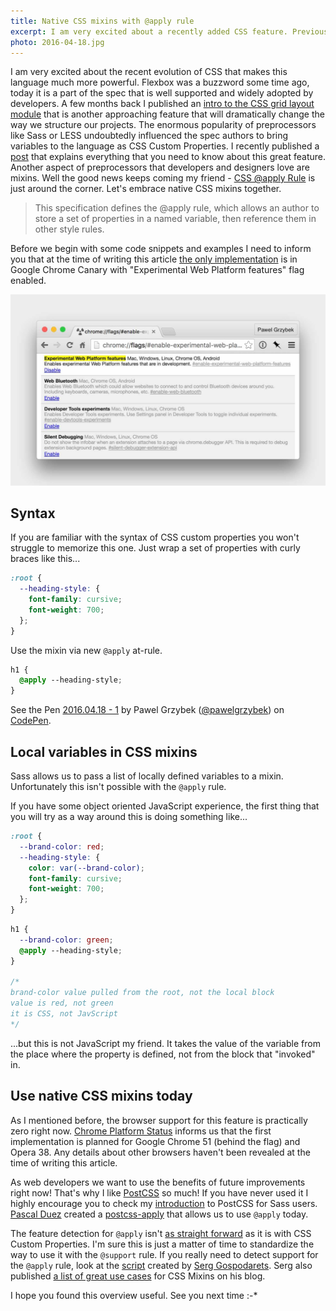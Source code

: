 ```yaml
---
title: Native CSS mixins with @apply rule
excerpt: I am very excited about a recently added CSS feature. Previously we discussed custom properties, now it's time to talk about native mixins using the @apply rule.
photo: 2016-04-18.jpg
---
```


I am very excited about the recent evolution of CSS that makes this language much more powerful. Flexbox was a buzzword some time ago, today it is a part of the spec that is well supported and widely adopted by developers. A few months back I published an [intro to the CSS grid layout module](https://pawelgrzybek.com/lets-get-into-the-basics-of-css-grid-layout-model/) that is another approaching feature that will dramatically change the way  we structure our projects. The enormous popularity of preprocessors like Sass or LESS undoubtedly influenced the spec authors to bring variables to the language as CSS Custom Properties. I recently published a [post](https://pawelgrzybek.com/css-custom-properties-explained/) that explains everything that you need to know about this great feature. Another aspect of preprocessors that developers and designers love are mixins. Well the good news keeps coming my friend - [CSS @apply Rule](https://tabatkins.github.io/specs/css-apply-rule/) is just around the corner. Let's embrace native CSS mixins together.

> This specification defines the @apply rule, which allows an author to store a set of properties in a named variable, then reference them in other style rules.

Before we begin with some code snippets and examples I need to inform you that at the time of writing this article [the only implementation](https://www.chromestatus.com/feature/5753701012602880) is in Google Chrome Canary with "Experimental Web Platform features" flag enabled.

![Enable Experimental Web Platform Featured Flag in Google Chrome](/photos/2016-04-18-1.jpg)

## Syntax

If you are familiar with the syntax of CSS custom properties you won't struggle to memorize this one. Just wrap a set of properties with curly braces like this...

```scss
:root {
  --heading-style: {
    font-family: cursive;
    font-weight: 700;
  };
}
```

Use the mixin via new `@apply` at-rule.

```scss
h1 {
  @apply --heading-style;
}
```

<p data-height="170" data-theme-id="dark" data-slug-hash="MyGVoo" data-default-tab="result" data-user="pawelgrzybek" data-embed-version="2" class="codepen">See the Pen <a href="http://codepen.io/pawelgrzybek/pen/MyGVoo/">2016.04.18 - 1</a> by Pawel Grzybek (<a href="http://codepen.io/pawelgrzybek">@pawelgrzybek</a>) on <a href="http://codepen.io">CodePen</a>.</p>
<script async src="//assets.codepen.io/assets/embed/ei.js"></script>

## Local variables in CSS mixins

Sass allows us to pass a list of locally defined variables to a mixin. Unfortunately this isn't possible with the `@apply` rule.

If you have some object oriented JavaScript experience, the first thing that you will try as a way around this is doing something like...

```scss
:root {
  --brand-color: red;
  --heading-style: {
    color: var(--brand-color);
    font-family: cursive;
    font-weight: 700;
  };
}
```

```scss
h1 {
  --brand-color: green;
  @apply --heading-style;
}

/*
brand-color value pulled from the root, not the local block
value is red, not green
it is CSS, not JavScript
*/
```

...but this is not JavaScript my friend. It takes the value of the variable from the place where the property is defined, not from the block that "invoked" in.

## Use native CSS mixins today

As I mentioned before, the browser support for this feature is practically zero right now. [Chrome Platform Status](https://www.chromestatus.com/feature/5753701012602880) informs us that the first implementation is planned for Google Chrome 51 (behind the flag) and Opera 38. Any details about other browsers haven't been revealed at the time of writing this article.

As web developers we want to use the benefits of future improvements right now! That's why I like [PostCSS](http://postcss.org/) so much! If you have never used it I highly encourage you to check my [introduction](https://pawelgrzybek.com/from-sass-to-postcss/) to PostCSS for Sass users. [Pascal Duez](https://twitter.com/pascalduez) created a [postcss-apply](https://github.com/pascalduez/postcss-apply) that allows us to use `@apply` today.

The feature detection for `@apply` isn't [as straight forward](https://pawelgrzybek.com/css-custom-properties-explained/#detect-the-browser-support-for-css-custom-properties) as it is with CSS Custom Properties. I'm sure this is just a matter of time to standardize the way to use it with the `@support` rule. If you really need to detect support for the `@apply` rule, look at the [script](https://gist.github.com/malyw/477cd45bd0ed501a1c3ce0870ae16dd1) created by [Serg Gospodarets](https://twitter.com/malyw). Serg also published [a list of great use cases](https://blog.gospodarets.com/css_apply_rule) for CSS Mixins on his blog.

I hope you found this overview useful. See you next time :-*
